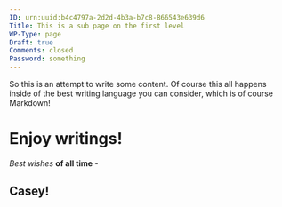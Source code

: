 ```yaml
---
ID: urn:uuid:b4c4797a-2d2d-4b3a-b7c8-866543e639d6
Title: This is a sub page on the first level
WP-Type: page
Draft: true
Comments: closed
Password: something
---
```


So this is an attempt to write some content. Of course this all happens inside of the best writing language you can consider, which is of course Markdown!

# Enjoy writings!

*Best* _wishes_ **of all time** - 

## Casey!